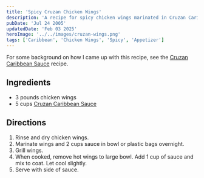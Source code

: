 ```yaml
---
title: 'Spicy Cruzan Chicken Wings'
description: 'A recipe for spicy chicken wings marinated in Cruzan Caribbean Sauce.'
pubDate: 'Jul 24 2005'
updatedDate: 'Feb 03 2025'
heroImage: '../../images/cruzan-wings.png'
tags: ['Caribbean', 'Chicken Wings', 'Spicy', 'Appetizer']
---
```


For some background on how I came up with this recipe, see the [Cruzan Caribbean Sauce](/blog/recipe-cruzan-carribean-sauce) recipe.

## Ingredients

- 3 pounds chicken wings
- 5 cups [Cruzan Caribbean Sauce](/blog/recipe-cruzan-carribean-sauce)

## Directions

1. Rinse and dry chicken wings.
2. Marinate wings and 2 cups sauce in bowl or plastic bags overnight.
3. Grill wings.
4. When cooked, remove hot wings to large bowl. Add 1 cup of sauce and mix to coat. Let cool slightly.
5. Serve with side of sauce.
